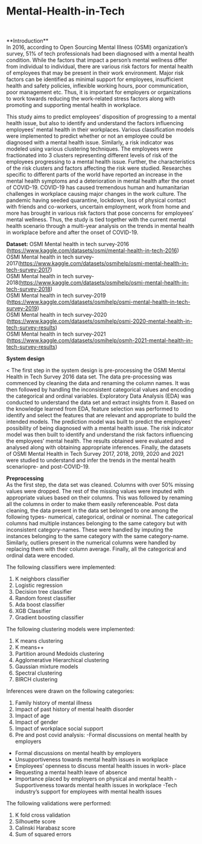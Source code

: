 # Mental-Health-in-Tech
<br>
<br />
**Introduction**
<br>
In 2016, according to Open Sourcing Mental Illness (OSMI) organization’s survey, 51% of tech professionals had been diagnosed with a mental health condition. While the factors that impact a person’s mental wellness differ from individual to individual, there are various risk factors for mental health of employees that may be present in their work environment. Major risk factors can be identified as minimal support for employees, insufficient health and safety policies, inflexible working hours, poor communication, poor management etc. Thus, it is important for employers or organizations to work towards reducing the work-related stress factors along with promoting and
supporting mental health in workplace.

This study aims to predict employees’ disposition of progressing to a mental health issue, but also to identify and understand the factors influencing employees’ mental health in their workplaces. Various classification models were implemented to predict whether or not an employee could be diagnosed with a mental health issue. Similarly, a risk indicator was modeled using various clustering techniques. The employees were fractionated into 3 clusters representing different levels of risk of the employees progressing to a mental health issue. Further, the characteristics of the risk clusters and factors
affecting the risk were studied. Researches specific to different parts of the world have reported an increase in the mental health symptoms and a deterioration in mental health after the onset of COVID-19. COVID-19 has caused tremendous human and humanitarian challenges in workplace causing major changes in the work culture. The pandemic having seeded quarantine, lockdown, loss of physical contact with friends and co-workers, uncertain employment, work from home and more has brought in various risk factors that pose concerns for employees’ mental wellness. Thus, the study is tied together with the current mental health scenario through a multi-year analysis on the trends in mental health in workplace before and after the onset of COVID-19.
<br />

**Dataset:** 
OSMI Mental health in tech survey-2016 (https://www.kaggle.com/datasets/osmi/mental-health-in-tech-2016)<br>
OSMI Mental health in tech survey-2017(https://www.kaggle.com/datasets/osmihelp/osmi-mental-health-in-tech-survey-2017)<br>
OSMI Mental health in tech survey-2018(https://www.kaggle.com/datasets/osmihelp/osmi-mental-health-in-tech-survey-2018)<br>
OSMI Mental health in tech survey-2019 (https://www.kaggle.com/datasets/osmihelp/osmi-mental-health-in-tech-survey-2019)<br>
OSMI Mental health in tech survey-2020 (https://www.kaggle.com/datasets/osmihelp/osmi-2020-mental-health-in-tech-survey-results)<br>
OSMI Mental health in tech survey-2021 (https://www.kaggle.com/datasets/osmihelp/osmh-2021-mental-health-in-tech-survey-results)
<br />

**System design**
<br>

<
The first step in the system design is pre-processing the OSMI Mental Health in Tech Survey 2016 data set. The data pre-processing was commenced by cleaning the data and renaming the column names. It was then followed by handling the inconsistent categorical values and encoding the categorical and ordinal variables. Exploratory Data Analysis (EDA) was conducted to understand the data set and extract
insights from it. Based on the knowledge learned from EDA, feature selection was performed to identify and select the features that are relevant and appropriate to build the intended models. The prediction model was built to predict the employees’ possibility of being diagnosed with a mental health issue. The risk indicator model was then built to identify and understand the risk factors influencing the employees’ mental health. The results obtained were evaluated and analysed along with obtaining appropriate inferences. Finally, the datasets of OSMI Mental Health in Tech Survey 2017, 2018, 2019, 2020 and 2021 were studied to understand and infer the trends in the mental health scenariopre- and post-COVID-19.
<br />

**Preprocessing**
<br>
 As the first step, the data set was cleaned. Columns with over 50% missing values were dropped. The rest of the missing values were imputed with appropriate values based on their columns. This was followed by renaming all the columns in order to make them easily referenceable. Post data cleaning, the data present in the data set belonged to one among the following types- numerical, categorical, ordinal or nominal. The categorical columns had multiple instances belonging to the same category but with inconsistent category-names. These were handled by imputing the instances belonging to the same category with the same category-name. Similarly, outliers present in the numerical columns were handled by replacing them with their column average. Finally, all the categorical and ordinal data
were encoded.
<br />


The following classifiers were implemented:<br/>
1. K neighbors classifier<br/>
2. Logistic regression<br/>
3. Decision tree classifier<br/>
4. Random forest classifier<br/>
5. Ada boost classifier<br/>
6. XGB Classifier<br/>
7. Gradient boosting classifier<br/>

The following clustering models were implemented:
1. K means clustering
2. K means++
3. Partition around Medoids clustering
4. Agglomerative Hierarchical clustering
5. Gaussian mixture models
6. Spectral clustering
7. BIRCH clustering

Inferences were drawn on the following categories:
1. Family history of mental illness
2. Impact of past history of mental health disorder
3. Impact of age
4. Impact of gender
5. Impact of workplace social support
6. Pre and post covid analysis:
  -Formal discussions on mental health by employers
  - Formal discussions on mental health by employers
  - Unsupportiveness towards mental health issues in workplace
  - Employees’ openness to discuss mental health issues in work-
place
- Requesting a mental health leave of absence
- Importance placed by employers on physical and mental health
-Supportiveness towards mental health issues in workplace
-Tech industry’s support for employees with mental health issues


The following validations were performed:
1. K fold cross validation
2. Silhouette score
3. Calinski Harabasz score
4. Sum of squared errors








